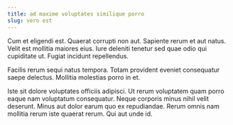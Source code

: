 ```yaml
---
title: ad maxime voluptates similique porro
slug: vero est
---
```


Cum et eligendi est. Quaerat corrupti non aut. Sapiente rerum et aut natus. Velit est mollitia maiores eius. Iure deleniti tenetur sed quae odio qui cupiditate ut. Fugiat incidunt repellendus.

Facilis rerum sequi natus tempora. Totam provident eveniet consequatur saepe delectus. Mollitia molestias porro in et.

Iste sit dolore voluptates officiis adipisci. Ut rerum voluptatem quam porro eaque nam voluptatum consequatur. Neque corporis minus nihil velit deserunt. Minus aut dolor earum quo ex repudiandae. Rerum omnis nam mollitia rerum iste quaerat rerum. Qui aut unde id.
